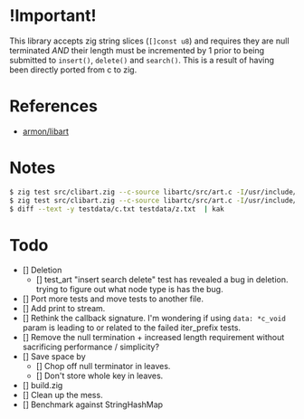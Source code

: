 # !Important!
This library accepts zig string slices (`[]const u8`) and requires they are null terminated _AND_ their length must be incremented by 1 prior to being submitted to `insert()`, `delete()` and `search()`.  This is a result of having been directly ported from c to zig.  

# References
- [armon/libart](https://github.com/armon/libart)

# Notes
```sh
$ zig test src/clibart.zig --c-source libartc/src/art.c -I/usr/include/ -I/usr/include/x86_64-linux-gnu/ -lc -I libartc/src -I. --test-filter "compare n" -DLANG="'z'" 2> testdata/z.txt
$ zig test src/clibart.zig --c-source libartc/src/art.c -I/usr/include/ -I/usr/include/x86_64-linux-gnu/ -lc -I libartc/src -I. --test-filter "compare n" -DLANG="'c'" 2> testdata/c.txt
$ diff --text -y testdata/c.txt testdata/z.txt  | kak
```

# Todo
- [] Deletion
  - [] test_art "insert search delete" test has revealed a bug in deletion. trying to figure out what node type is has the bug. 
- [] Port more tests and move tests to another file. 
- [] Add print to stream.
- [] Rethink the callback signature.  I'm wondering if using `data: *c_void` param is leading to or related to the failed iter_prefix tests. 
- [] Remove the null termination + increased length requirement without sacrificing performance / simplicity?
- [] Save space by
  - [] Chop off null terminator in leaves.
  - [] Don't store whole key in leaves. 
- [] build.zig
- [] Clean up the mess. 
- [] Benchmark against StringHashMap
